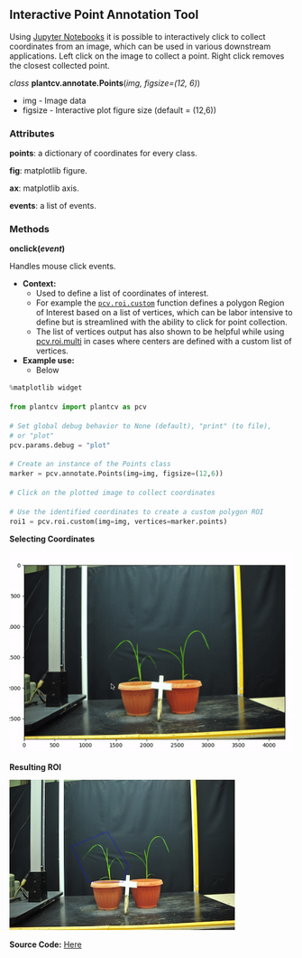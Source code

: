 ## Interactive Point Annotation Tool

Using [Jupyter Notebooks](jupyter.md) it is possible to interactively click to collect coordinates from an image,
which can be used in various downstream applications. Left click on the image to collect a point. Right click removes the
closest collected point.

*class* **plantcv.annotate.Points**(*img, figsize=(12, 6)*)

- img - Image data
- figsize - Interactive plot figure size (default = (12,6))

### Attributes
**points**: a dictionary of coordinates for every class.

**fig**: matplotlib figure.

**ax**: matplotlib axis.

**events**: a list of events.

### Methods
**onclick(*event*)**

Handles mouse click events.

- **Context:**
    - Used to define a list of coordinates of interest.
    - For example the [`pcv.roi.custom`](roi_custom.md) function defines a polygon Region of Interest based on a list of vertices, which can be labor intensive to define but is streamlined with the ability to click for point collection.
    - The list of vertices output has also shown to be helpful while using [pcv.roi.multi](roi_multi.md) in cases where centers are defined with a custom list of vertices.    
- **Example use:**
    - Below


```python
%matplotlib widget

from plantcv import plantcv as pcv

# Set global debug behavior to None (default), "print" (to file),
# or "plot"
pcv.params.debug = "plot"

# Create an instance of the Points class
marker = pcv.annotate.Points(img=img, figsize=(12,6))

# Click on the plotted image to collect coordinates

# Use the identified coordinates to create a custom polygon ROI
roi1 = pcv.roi.custom(img=img, vertices=marker.points)

```

**Selecting Coordinates**

![screen-gif](img/documentation_images/annotate_Points/custom_roi.gif)

**Resulting ROI**

![Screenshot](img/documentation_images/annotate_Points/custom_roi.jpg)


**Source Code:** [Here](https://github.com/danforthcenter/plantcv/blob/master/plantcv/plantcv/annotate/classes.py)
